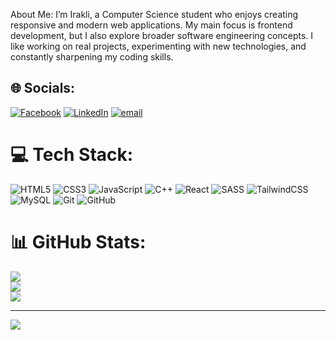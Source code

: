 About Me:
I’m Irakli, a Computer Science student who enjoys creating responsive and modern web applications. My main focus is frontend development,
but I also explore broader software engineering concepts. I like working on real projects, experimenting with new technologies, and constantly
sharpening my coding skills.


## 🌐 Socials:
[![Facebook](https://img.shields.io/badge/Facebook-%231877F2.svg?logo=Facebook&logoColor=white)](https://www.facebook.com/irakli.bukulovi.35) [![LinkedIn](https://img.shields.io/badge/LinkedIn-%230077B5.svg?logo=linkedin&logoColor=white)](https://www.linkedin.com/in/irakli-bukulovi-4326102b0/) [![email](https://img.shields.io/badge/Email-D14836?logo=gmail&logoColor=white)](mailto:iraklibukulovi5@gmail.com) 

# 💻 Tech Stack:
![HTML5](https://img.shields.io/badge/html5-%23E34F26.svg?style=for-the-badge&logo=html5&logoColor=white) ![CSS3](https://img.shields.io/badge/css3-%231572B6.svg?style=for-the-badge&logo=css3&logoColor=white) ![JavaScript](https://img.shields.io/badge/javascript-%23323330.svg?style=for-the-badge&logo=javascript&logoColor=%23F7DF1E) ![C++](https://img.shields.io/badge/c++-%2300599C.svg?style=for-the-badge&logo=c%2B%2B&logoColor=white)   ![React](https://img.shields.io/badge/react-%2320232a.svg?style=for-the-badge&logo=react&logoColor=%2361DAFB) ![SASS](https://img.shields.io/badge/SASS-hotpink.svg?style=for-the-badge&logo=SASS&logoColor=white) ![TailwindCSS](https://img.shields.io/badge/tailwindcss-%2338B2AC.svg?style=for-the-badge&logo=tailwind-css&logoColor=white) ![MySQL](https://img.shields.io/badge/mysql-4479A1.svg?style=for-the-badge&logo=mysql&logoColor=white)  ![Git](https://img.shields.io/badge/git-%23F05033.svg?style=for-the-badge&logo=git&logoColor=white) ![GitHub](https://img.shields.io/badge/github-%23121011.svg?style=for-the-badge&logo=github&logoColor=white)  
# 📊 GitHub Stats:
![](https://github-readme-stats.vercel.app/api?username=LoopLord-LL&theme=shadow_blue&hide_border=false&include_all_commits=false&count_private=true)<br/>
![](https://nirzak-streak-stats.vercel.app/?user=LoopLord-LL&theme=shadow_blue&hide_border=false)<br/>
![](https://github-readme-stats.vercel.app/api/top-langs/?username=LoopLord-LL&theme=shadow_blue&hide_border=false&include_all_commits=false&count_private=true&layout=compact)

---
[![](https://visitcount.itsvg.in/api?id=LoopLord-LL&icon=0&color=1)](https://visitcount.itsvg.in)

<!-- Proudly created with GPRM ( https://gprm.itsvg.in ) -->
